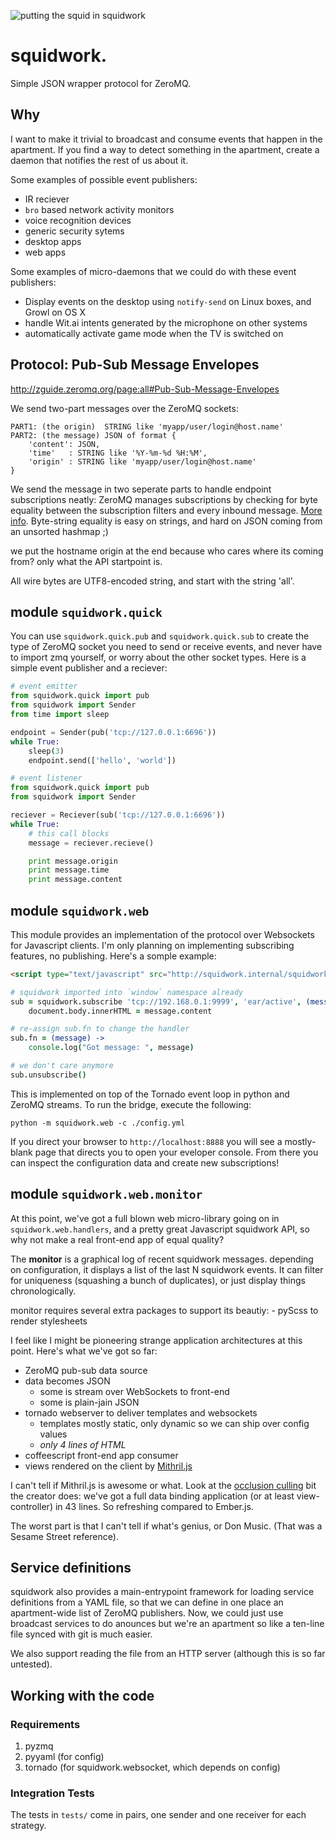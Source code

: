 ![putting the squid in squidwork](http://i.imgur.com/cqFMQIH.png)

# squidwork.
Simple JSON wrapper protocol for ZeroMQ.

## Why

I want to make it trivial to broadcast and consume events that happen
in the apartment. If you find a way to detect something in the apartment,
create a daemon that notifies the rest of us about it. 

Some examples of possible event publishers:

- IR reciever
- `bro` based network activity monitors
- voice recognition devices
- generic security sytems
- desktop apps
- web apps

Some examples of micro-daemons that we could do with these event publishers:

- Display events on the desktop using `notify-send` on Linux boxes, and Growl on OS X
- handle Wit.ai intents generated by the microphone on other systems
- automatically activate game mode when the TV is switched on

## Protocol: Pub-Sub Message Envelopes

http://zguide.zeromq.org/page:all#Pub-Sub-Message-Envelopes

We send two-part messages over the ZeroMQ sockets:

    PART1: (the origin)  STRING like 'myapp/user/login@host.name'
    PART2: (the message) JSON of format {
        'content': JSON,
        'time'   : STRING like '%Y-%m-%d %H:%M',
        'origin' : STRING like 'myapp/user/login@host.name'
    }

We send the message in two seperate parts to handle endpoint
subscriptions neatly: ZeroMQ manages subscriptions by checking
for byte equality between the subscription filters and every
inbound message. [More info][1].
Byte-string equality is easy on strings, and
hard on JSON coming from an unsorted hashmap ;)

we put the hostname origin at the end because who cares where
its coming from? only what the API startpoint is.

All wire bytes are UTF8-encoded string, and start with the
string 'all'.

[1]: http://api.zeromq.org/4-0:zmq-setsockopt#toc6

## module `squidwork.quick`

You can use `squidwork.quick.pub` and `squidwork.quick.sub` to
create the type of ZeroMQ socket you need to send or receive events,
and never have to import zmq yourself, or worry about the other
socket types. Here is a simple event publisher and a reciever:

```python
# event emitter
from squidwork.quick import pub
from squidwork import Sender
from time import sleep

endpoint = Sender(pub('tcp://127.0.0.1:6696'))
while True:
    sleep(3)
    endpoint.send(['hello', 'world'])
```

```python
# event listener
from squidwork.quick import pub
from squidwork import Sender

reciever = Reciever(sub('tcp://127.0.0.1:6696'))
while True:
    # this call blocks
    message = reciever.recieve()

    print message.origin
    print message.time
    print message.content
```

## module `squidwork.web`

This module provides an implementation of the protocol over Websockets
for Javascript clients. I'm only planning on implementing subscribing 
features, no publishing. Here's a somple example:

```html
<script type="text/javascript" src="http://squidwork.internal/squidwork.js"></script>
```
```coffeescript
# squidwork imported into `window` namespace already
sub = squidwork.subscribe 'tcp://192.168.0.1:9999', 'ear/active', (message) ->
    document.body.innerHTML = message.content

# re-assign sub.fn to change the handler
sub.fn = (message) ->
    console.log("Got message: ", message)

# we don't care anymore
sub.unsubscribe()
```

This is implemented on top of the Tornado event loop in python and ZeroMQ
streams. To run the bridge, execute the following:

```shell
python -m squidwork.web -c ./config.yml
```

If you direct your browser to `http://localhost:8888` you will see a mostly-blank
page that directs you to open your eveloper console. From there you can inspect
the configuration data and create new subscriptions!

## module `squidwork.web.monitor`

At this point, we've got a full blown web micro-library going on in 
`squidwork.web.handlers`, and a pretty great Javascript squidwork API, so why
not make a real front-end app of equal quality?

The **monitor** is a graphical log of recent squidwork messages.
depending on configuration, it displays a list of the last N squidwork events.
It can filter for uniqueness (squashing a bunch of duplicates), or just display
things chronologically.

monitor requires several extra packages to support its beautiy:
    - pyScss to render stylesheets

I feel like I might be pioneering strange application architectures at this
point. Here's what we've got so far:

- ZeroMQ pub-sub data source
- data becomes JSON
  - some is stream over WebSockets to front-end
  - some is plain-jain JSON
- tornado webserver to deliver templates and websockets
  - templates mostly static, only dynamic so we can ship over config values
  - *only 4 lines of HTML*
- coffeescript front-end app consumer
- views rendered on the client by [Mithril.js][mithril]

I can't tell if Mithril.js is awesome or what. Look at the 
[occlusion culling][oc] bit the creator does: we've got a full data binding
application (or at least view-controller) in 43 lines. So refreshing compared
to Ember.js.

[mithril]: http://lhorie.github.io/mithril/index.html
[oc]: http://lhorie.github.io/mithril-blog/an-exercise-in-awesomeness.html#occlusion-culling

The worst part is that I can't tell if what's genius, or Don Music.
(That was a Sesame Street reference).

## Service definitions

squidwork also provides a main-entrypoint framework for loading
service definitions from a YAML file, so that we can define in
one place an apartment-wide list of ZeroMQ publishers. Now,
we could just use broadcast services to do anounces but we're 
an apartment so like a ten-line file synced with git is much easier.

We also support reading the file from an HTTP server (although this 
is so far untested).

## Working with the code

### Requirements

1. pyzmq
2. pyyaml  (for config)
3. tornado (for squidwork.websocket, which depends on config)

### Integration Tests

The tests in `tests/` come in pairs, one sender and one receiver for each
strategy.
